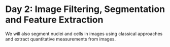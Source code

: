 # Day 2: Image Filtering, Segmentation and Feature Extraction

We will also segment nuclei and cells in images using classical approaches and extract quantitative measurements from images.
